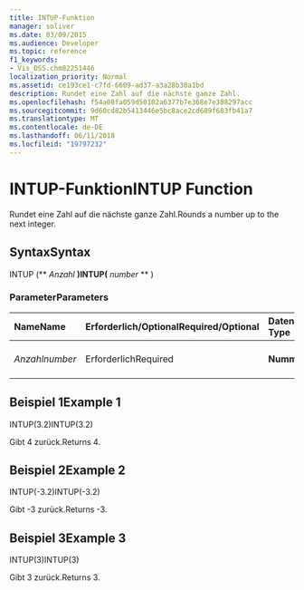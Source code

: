 ```yaml
---
title: INTUP-Funktion
manager: soliver
ms.date: 03/09/2015
ms.audience: Developer
ms.topic: reference
f1_keywords:
- Vis_DSS.chm82251446
localization_priority: Normal
ms.assetid: ce193ce1-c7fd-6609-ad37-a3a28b30a1bd
description: Rundet eine Zahl auf die nächste ganze Zahl.
ms.openlocfilehash: f54a08fa059d50102a6377b7e368e7e388297acc
ms.sourcegitcommit: 9d60cd82b5413446e5bc8ace2cd689f683fb41a7
ms.translationtype: MT
ms.contentlocale: de-DE
ms.lasthandoff: 06/11/2018
ms.locfileid: "19797232"
---
```

# <a name="intup-function"></a><span data-ttu-id="83df8-103">INTUP-Funktion</span><span class="sxs-lookup"><span data-stu-id="83df8-103">INTUP Function</span></span>

<span data-ttu-id="83df8-104">Rundet eine Zahl auf die nächste ganze Zahl.</span><span class="sxs-lookup"><span data-stu-id="83df8-104">Rounds a number up to the next integer.</span></span>
  
## <a name="syntax"></a><span data-ttu-id="83df8-105">Syntax</span><span class="sxs-lookup"><span data-stu-id="83df8-105">Syntax</span></span>

<span data-ttu-id="83df8-106">INTUP (** *Anzahl* **)</span><span class="sxs-lookup"><span data-stu-id="83df8-106">INTUP(** *number* ** )</span></span> 
  
### <a name="parameters"></a><span data-ttu-id="83df8-107">Parameter</span><span class="sxs-lookup"><span data-stu-id="83df8-107">Parameters</span></span>

|<span data-ttu-id="83df8-108">**Name**</span><span class="sxs-lookup"><span data-stu-id="83df8-108">**Name**</span></span>|<span data-ttu-id="83df8-109">**Erforderlich/Optional**</span><span class="sxs-lookup"><span data-stu-id="83df8-109">**Required/Optional**</span></span>|<span data-ttu-id="83df8-110">**Datentyp**</span><span class="sxs-lookup"><span data-stu-id="83df8-110">**Data Type**</span></span>|<span data-ttu-id="83df8-111">**Beschreibung**</span><span class="sxs-lookup"><span data-stu-id="83df8-111">**Description**</span></span>|
|:-----|:-----|:-----|:-----|
| <span data-ttu-id="83df8-112">_Anzahl_</span><span class="sxs-lookup"><span data-stu-id="83df8-112">_number_</span></span> <br/> |<span data-ttu-id="83df8-113">Erforderlich</span><span class="sxs-lookup"><span data-stu-id="83df8-113">Required</span></span>  <br/> |<span data-ttu-id="83df8-114">**Nummer**</span><span class="sxs-lookup"><span data-stu-id="83df8-114">**Number**</span></span> <br/> |<span data-ttu-id="83df8-115">Die aufzurundende Zahl.</span><span class="sxs-lookup"><span data-stu-id="83df8-115">The number to round up.</span></span>  <br/> |
   
## <a name="example-1"></a><span data-ttu-id="83df8-116">Beispiel 1</span><span class="sxs-lookup"><span data-stu-id="83df8-116">Example 1</span></span>

<span data-ttu-id="83df8-117">INTUP(3.2)</span><span class="sxs-lookup"><span data-stu-id="83df8-117">INTUP(3.2)</span></span>
  
<span data-ttu-id="83df8-118">Gibt 4 zurück.</span><span class="sxs-lookup"><span data-stu-id="83df8-118">Returns 4.</span></span>
  
## <a name="example-2"></a><span data-ttu-id="83df8-119">Beispiel 2</span><span class="sxs-lookup"><span data-stu-id="83df8-119">Example 2</span></span>

<span data-ttu-id="83df8-120">INTUP(-3.2)</span><span class="sxs-lookup"><span data-stu-id="83df8-120">INTUP(-3.2)</span></span>
  
<span data-ttu-id="83df8-121">Gibt -3 zurück.</span><span class="sxs-lookup"><span data-stu-id="83df8-121">Returns -3.</span></span>
  
## <a name="example-3"></a><span data-ttu-id="83df8-122">Beispiel 3</span><span class="sxs-lookup"><span data-stu-id="83df8-122">Example 3</span></span>

<span data-ttu-id="83df8-123">INTUP(3)</span><span class="sxs-lookup"><span data-stu-id="83df8-123">INTUP(3)</span></span>
  
<span data-ttu-id="83df8-124">Gibt 3 zurück.</span><span class="sxs-lookup"><span data-stu-id="83df8-124">Returns 3.</span></span>
  

